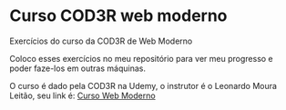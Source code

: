 # Curso COD3R web moderno
 Exercícios do curso da COD3R de Web Moderno
 
 Coloco esses exercícios no meu repositório para ver meu progresso e poder faze-los em outras máquinas.

 O curso é dado pela COD3R na Udemy, o instrutor é o Leonardo Moura Leitão, seu link é: [Curso Web Moderno](https://www.udemy.com/course/curso-web/)
